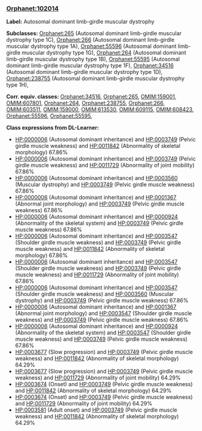 
### [Orphanet:102014](http://www.orpha.net/ORDO/Orphanet_102014)
**Label:** Autosomal dominant limb-girdle muscular dystrophy

**Subclasses:** [Orphanet:265](http://www.orpha.net/ORDO/Orphanet_265) (Autosomal dominant limb-girdle muscular dystrophy type 1C), [Orphanet:266](http://www.orpha.net/ORDO/Orphanet_266) (Autosomal dominant limb-girdle muscular dystrophy type 1A), [Orphanet:55596](http://www.orpha.net/ORDO/Orphanet_55596) (Autosomal dominant limb-girdle muscular dystrophy type 1G), [Orphanet:264](http://www.orpha.net/ORDO/Orphanet_264) (Autosomal dominant limb-girdle muscular dystrophy type 1B), [Orphanet:55595](http://www.orpha.net/ORDO/Orphanet_55595) (Autosomal dominant limb-girdle muscular dystrophy type 1F), [Orphanet:34516](http://www.orpha.net/ORDO/Orphanet_34516) (Autosomal dominant limb-girdle muscular dystrophy type 1D), [Orphanet:238755](http://www.orpha.net/ORDO/Orphanet_238755) (Autosomal dominant limb-girdle muscular dystrophy type 1H), 

**Corr. equiv. classes:** [Orphanet:34516](http://www.orpha.net/ORDO/Orphanet_34516), [Orphanet:265](http://www.orpha.net/ORDO/Orphanet_265), [OMIM:159001](http://purl.obolibrary.org/obo/OMIM_159001), [OMIM:607801](http://purl.obolibrary.org/obo/OMIM_607801), [Orphanet:264](http://www.orpha.net/ORDO/Orphanet_264), [Orphanet:238755](http://www.orpha.net/ORDO/Orphanet_238755), [Orphanet:266](http://www.orpha.net/ORDO/Orphanet_266), [OMIM:603511](http://purl.obolibrary.org/obo/OMIM_603511), [OMIM:159000](http://purl.obolibrary.org/obo/OMIM_159000), [OMIM:613530](http://purl.obolibrary.org/obo/OMIM_613530), [OMIM:609115](http://purl.obolibrary.org/obo/OMIM_609115), [OMIM:608423](http://purl.obolibrary.org/obo/OMIM_608423), [Orphanet:55596](http://www.orpha.net/ORDO/Orphanet_55596), [Orphanet:55595](http://www.orpha.net/ORDO/Orphanet_55595), 

**Class expressions from DL-Learner:**

- [HP:0000006](http://purl.obolibrary.org/obo/HP_0000006) (Autosomal dominant inheritance) and [HP:0003749](http://purl.obolibrary.org/obo/HP_0003749) (Pelvic girdle muscle weakness) and [HP:0011842](http://purl.obolibrary.org/obo/HP_0011842) (Abnormality of skeletal morphology) 67.86%
- [HP:0000006](http://purl.obolibrary.org/obo/HP_0000006) (Autosomal dominant inheritance) and [HP:0003749](http://purl.obolibrary.org/obo/HP_0003749) (Pelvic girdle muscle weakness) and [HP:0011729](http://purl.obolibrary.org/obo/HP_0011729) (Abnormality of joint mobility) 67.86%
- [HP:0000006](http://purl.obolibrary.org/obo/HP_0000006) (Autosomal dominant inheritance) and [HP:0003560](http://purl.obolibrary.org/obo/HP_0003560) (Muscular dystrophy) and [HP:0003749](http://purl.obolibrary.org/obo/HP_0003749) (Pelvic girdle muscle weakness) 67.86%
- [HP:0000006](http://purl.obolibrary.org/obo/HP_0000006) (Autosomal dominant inheritance) and [HP:0001367](http://purl.obolibrary.org/obo/HP_0001367) (Abnormal joint morphology) and [HP:0003749](http://purl.obolibrary.org/obo/HP_0003749) (Pelvic girdle muscle weakness) 67.86%
- [HP:0000006](http://purl.obolibrary.org/obo/HP_0000006) (Autosomal dominant inheritance) and [HP:0000924](http://purl.obolibrary.org/obo/HP_0000924) (Abnormality of the skeletal system) and [HP:0003749](http://purl.obolibrary.org/obo/HP_0003749) (Pelvic girdle muscle weakness) 67.86%
- [HP:0000006](http://purl.obolibrary.org/obo/HP_0000006) (Autosomal dominant inheritance) and [HP:0003547](http://purl.obolibrary.org/obo/HP_0003547) (Shoulder girdle muscle weakness) and [HP:0003749](http://purl.obolibrary.org/obo/HP_0003749) (Pelvic girdle muscle weakness) and [HP:0011842](http://purl.obolibrary.org/obo/HP_0011842) (Abnormality of skeletal morphology) 67.86%
- [HP:0000006](http://purl.obolibrary.org/obo/HP_0000006) (Autosomal dominant inheritance) and [HP:0003547](http://purl.obolibrary.org/obo/HP_0003547) (Shoulder girdle muscle weakness) and [HP:0003749](http://purl.obolibrary.org/obo/HP_0003749) (Pelvic girdle muscle weakness) and [HP:0011729](http://purl.obolibrary.org/obo/HP_0011729) (Abnormality of joint mobility) 67.86%
- [HP:0000006](http://purl.obolibrary.org/obo/HP_0000006) (Autosomal dominant inheritance) and [HP:0003547](http://purl.obolibrary.org/obo/HP_0003547) (Shoulder girdle muscle weakness) and [HP:0003560](http://purl.obolibrary.org/obo/HP_0003560) (Muscular dystrophy) and [HP:0003749](http://purl.obolibrary.org/obo/HP_0003749) (Pelvic girdle muscle weakness) 67.86%
- [HP:0000006](http://purl.obolibrary.org/obo/HP_0000006) (Autosomal dominant inheritance) and [HP:0001367](http://purl.obolibrary.org/obo/HP_0001367) (Abnormal joint morphology) and [HP:0003547](http://purl.obolibrary.org/obo/HP_0003547) (Shoulder girdle muscle weakness) and [HP:0003749](http://purl.obolibrary.org/obo/HP_0003749) (Pelvic girdle muscle weakness) 67.86%
- [HP:0000006](http://purl.obolibrary.org/obo/HP_0000006) (Autosomal dominant inheritance) and [HP:0000924](http://purl.obolibrary.org/obo/HP_0000924) (Abnormality of the skeletal system) and [HP:0003547](http://purl.obolibrary.org/obo/HP_0003547) (Shoulder girdle muscle weakness) and [HP:0003749](http://purl.obolibrary.org/obo/HP_0003749) (Pelvic girdle muscle weakness) 67.86%
- [HP:0003677](http://purl.obolibrary.org/obo/HP_0003677) (Slow progression) and [HP:0003749](http://purl.obolibrary.org/obo/HP_0003749) (Pelvic girdle muscle weakness) and [HP:0011842](http://purl.obolibrary.org/obo/HP_0011842) (Abnormality of skeletal morphology) 64.29%
- [HP:0003677](http://purl.obolibrary.org/obo/HP_0003677) (Slow progression) and [HP:0003749](http://purl.obolibrary.org/obo/HP_0003749) (Pelvic girdle muscle weakness) and [HP:0011729](http://purl.obolibrary.org/obo/HP_0011729) (Abnormality of joint mobility) 64.29%
- [HP:0003674](http://purl.obolibrary.org/obo/HP_0003674) (Onset) and [HP:0003749](http://purl.obolibrary.org/obo/HP_0003749) (Pelvic girdle muscle weakness) and [HP:0011842](http://purl.obolibrary.org/obo/HP_0011842) (Abnormality of skeletal morphology) 64.29%
- [HP:0003674](http://purl.obolibrary.org/obo/HP_0003674) (Onset) and [HP:0003749](http://purl.obolibrary.org/obo/HP_0003749) (Pelvic girdle muscle weakness) and [HP:0011729](http://purl.obolibrary.org/obo/HP_0011729) (Abnormality of joint mobility) 64.29%
- [HP:0003581](http://purl.obolibrary.org/obo/HP_0003581) (Adult onset) and [HP:0003749](http://purl.obolibrary.org/obo/HP_0003749) (Pelvic girdle muscle weakness) and [HP:0011842](http://purl.obolibrary.org/obo/HP_0011842) (Abnormality of skeletal morphology) 64.29%


